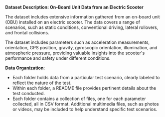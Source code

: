 **Dataset Description: On-Board Unit Data from an Electric Scooter**

The dataset includes extensive information gathered from an on-board unit (OBU) installed on an electric scooter. The data covers a range of scenarios, such as static conditions, conventional driving, lateral rollovers, and frontal collisions.

The dataset includes parameters such as acceleration measurements, orientation, GPS position, gravity, gyroscopic orientation, illumination, and atmospheric pressure, providing valuable insights into the scooter's performance and safety under different conditions.

**Data Organization**:
- Each folder holds data from a particular test scenario, clearly labeled to reflect the nature of the test.
- Within each folder, a README file provides pertinent details about the test conducted.
- Each folder contains a collection of files, one for each parameter collected, all in CSV format.
Additional multimedia files, such as photos or videos, may be included to help understand specific test scenarios.